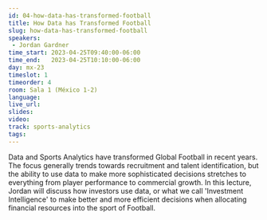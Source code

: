 ```yaml
---
id: 04-how-data-has-transformed-football
title: How Data has Transformed Football
slug: how-data-has-transformed-football
speakers:
 - Jordan Gardner
time_start: 2023-04-25T09:40:00-06:00
time_end:   2023-04-25T10:10:00-06:00
day: mx-23
timeslot: 1
timeorder: 4
room: Sala 1 (México 1-2)
language: 
live_url: 
slides: 
video: 
track: sports-analytics
tags:
---
```


Data and Sports Analytics have transformed Global Football in recent years. The focus generally trends towards recruitment and talent identification, but the ability to use data to make more sophisticated decisions stretches to everything from player performance to commercial growth. In this lecture, Jordan will discuss how investors use data, or what we call 'Investment Intelligence' to make better and more efficient decisions when allocating financial resources into the sport of Football.
